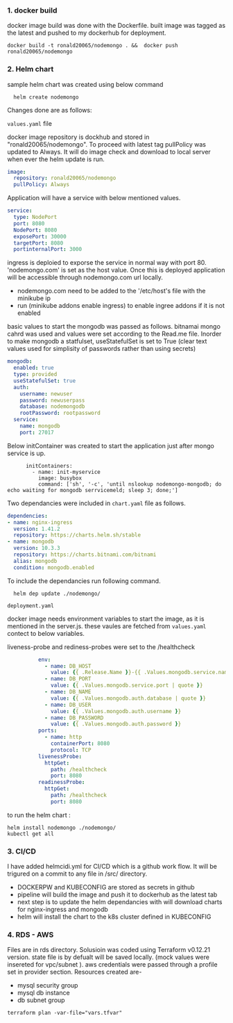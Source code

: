 ### 1. docker build ###
docker image build was done with the Dockerfile. built image was tagged as the latest and pushed to my dockerhub for deployment.

```shell
docker build -t ronald20065/nodemongo . &&  docker push ronald20065/nodemongo
```
### 2. Helm chart ###

sample helm chart was created using below command
```shell
  helm create nodemongo
```
Changes done are as follows:

`values.yaml` file

docker image repository is dockhub and stored in "ronald20065/nodemongo". To proceed with latest tag
 pullPolicy was updated to Always. It will do image check and download to local server when ever the helm update is run.
 
```yaml
image:
  repository: ronald20065/nodemongo
  pullPolicy: Always

```

Application will have a service with below mentioned values. 

```yaml
service:
  type: NodePort
  port: 8080
  NodePort: 8080
  exposePort: 30000
  targetPort: 8080
  portinternalPort: 3000

```

ingress is deploied to exporse the service in normal way with port 80. 'nodemongo.com' is set as the host
 value. Once this is deployed application will be accessible through nodemongo.com url locally.
  * nodemongo.com need to be added to the '/etc/host's file with the minikube ip
  * run (minikube addons enable ingress) to enable ingree addons if it is not enabled


basic values to start the mongodb was passed as follows. bitnamai mongo cahrd was used and values were
 set according to the Read.me file. Inorder to make mongodb a statfulset, useStatefulSet is set to True
(clear text values used for simplisity of passwords rather than using secrets)

```yaml
mongodb:
  enabled: true
  type: provided
  useStatefulSet: true
  auth:
    username: newuser
    password: newuserpass
    database: nodemongodb
    rootPassword: rootpassword
  service:
    name: mongodb
    port: 27017
```

Below initContainer was created to start the application just after mongo service is up.
```
      initContainers:
        - name: init-myservice
          image: busybox
          command: ['sh', '-c', 'until nslookup nodemongo-mongodb; do echo waiting for mongodb serrvicemeld; sleep 3; done;']
```
 
Two dependancies were included in `chart.yaml` file as follows. 

```yaml
dependencies:
- name: nginx-ingress
  version: 1.41.2
  repository: https://charts.helm.sh/stable
- name: mongodb
  version: 10.3.3
  repository: https://charts.bitnami.com/bitnami
  alias: mongodb
  condition: mongodb.enabled
```

To include the dependancies run following command.
```shell
  helm dep update ./nodemongo/
```
`deployment.yaml`

docker image needs environment variables to start the image, as it is mentioned in the server.js.
these vaules are fetched from `values.yaml` contect to below variables.

liveness-probe and rediness-probes were set to the /healthcheck 
```yaml
          env:
            - name: DB_HOST
              value: {{ .Release.Name }}-{{ .Values.mongodb.service.name }}
            - name: DB_PORT
              value: {{ .Values.mongodb.service.port | quote }}
            - name: DB_NAME
              value: {{ .Values.mongodb.auth.database | quote }}
            - name: DB_USER
              value: {{ .Values.mongodb.auth.username }}
            - name: DB_PASSWORD
              value: {{ .Values.mongodb.auth.password }}
          ports:
            - name: http
              containerPort: 8080
              protocol: TCP
          livenessProbe:
            httpGet:
              path: /healthcheck
              port: 8080
          readinessProbe:
            httpGet:
              path: /healthcheck
              port: 8080
```

to run the helm chart : 
```shell
helm install nodemongo ./nodemongo/
kubectl get all
```

### 3. CI/CD ###
I have added helmcidi.yml for CI/CD which is a github work flow. It will be trigured on a commit to any file in /src/ directory. 
* DOCKERPW and KUBECONFIG are stored as secrets in github
* pipeline will build the image and push it to dockerhub as the latest tab
* next step is to update the helm dependancies with will download charts for nginx-ingress and mongodb
* helm will install the chart to the k8s cluster defined in KUBECONFIG



### 4. RDS - AWS ###

Files are in rds directory.
Solusioin was coded using Terraform v0.12.21 version. state file is by defualt will be saved locally. (mock values were insereted for vpc/subnet ). 
aws credentials were passed through a profile set in provider section. Resources created are-
* mysql security group
* mysql db instance
* db subnet group


```shell
terraform plan -var-file="vars.tfvar"
```
